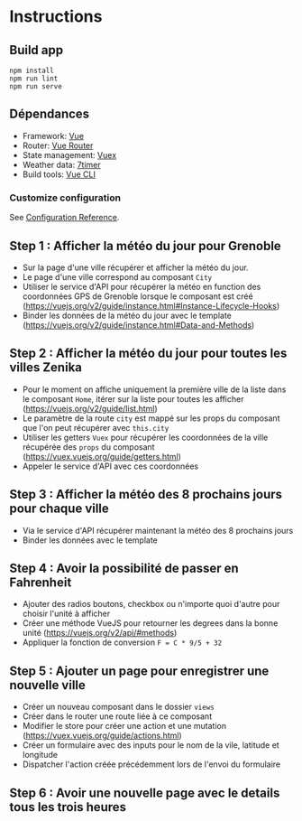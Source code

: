 # Instructions

## Build app

```
npm install
npm run lint
npm run serve
```

## Dépendances

- Framework: [Vue](https://v3.vuejs.org/guide) 
- Router: [Vue Router](https://router.vuejs.org/)
- State management: [Vuex](https://vuex.vuejs.org/)
- Weather data: [7timer](http://www.7timer.info/)
- Build tools: [Vue CLI](https://cli.vuejs.org/guide/)

### Customize configuration

See [Configuration Reference](https://cli.vuejs.org/config/).

## Step 1 : Afficher la météo du jour pour Grenoble

- Sur la page d'une ville récupérer et afficher la météo du jour.
- Le page d'une ville correspond au composant `City` 
- Utiliser le service d'API pour récupérer la météo en function des coordonnées GPS de Grenoble lorsque le composant est créé (https://vuejs.org/v2/guide/instance.html#Instance-Lifecycle-Hooks)
- Binder les données de la météo du jour avec le template (https://vuejs.org/v2/guide/instance.html#Data-and-Methods)

## Step 2 : Afficher la météo du jour pour toutes les villes Zenika

- Pour le moment on affiche uniquement la première ville de la liste dans le composant `Home`, itérer sur la liste pour toutes les afficher (https://vuejs.org/v2/guide/list.html) 
- Le paramètre de la route `city` est mappé sur les props du composant que l'on peut récupérer avec `this.city`
- Utiliser les getters `Vuex` pour récupérer les coordonnées de la ville récupérée des `props` du composant (https://vuex.vuejs.org/guide/getters.html)
- Appeler le service d'API avec ces coordonnées

## Step 3 : Afficher la météo des 8 prochains jours pour chaque ville

- Via le service d'API récupérer maintenant la météo des 8 prochains jours
- Binder les données avec le template 

## Step 4 : Avoir la possibilité de passer en Fahrenheit

- Ajouter des radios boutons, checkbox ou n'importe quoi d'autre pour choisir l'unité à afficher 
- Créer une méthode VueJS pour retourner les degrees dans la bonne unité (https://vuejs.org/v2/api/#methods)
- Appliquer la fonction de conversion `F = C * 9/5 + 32`

## Step 5 : Ajouter un page pour enregistrer une nouvelle ville

- Créer un nouveau composant dans le dossier `views`
- Créer dans le router une route liée à ce composant 
- Modifier le store pour créer une action et une mutation (https://vuex.vuejs.org/guide/actions.html)
- Créer un formulaire avec des inputs pour le nom de la vile, latitude et longitude
- Dispatcher l'action créée précédemment lors de l'envoi du formulaire 

## Step 6 : Avoir une nouvelle page avec le details tous les trois heures
